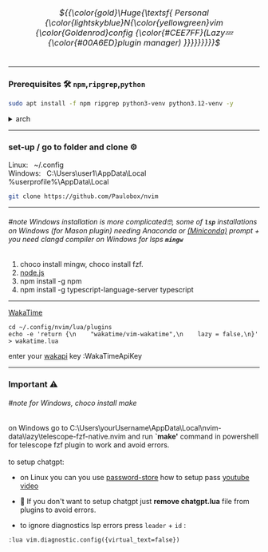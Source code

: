 ### <div title="Nvim config" align="center"><h6>${{\color{gold}\Huge{\textsf{  Personal {\color{lightskyblue}N{\color{yellowgreen}vim {\color{Goldenrod}config {\color{#CEE7FF}(Lazy💤 {\color{#00A6ED}plugin manager) \}}}}}}}}}\$<h6></div>
---
### Prerequisites 🛠️ **`npm`**,**`ripgrep`**,**`python`**
```bash
sudo apt install -f npm ripgrep python3-venv python3.12-venv -y
```

<details><summary>arch</summary>

```
rm -rf ~/.local/share/nvim && rm -rf ~/.local/state/nvim
cd ~/.config
rm -rf nvim
sudo pacman -Syu npm ripgrep python-virtualenv --noconfirm
git clone https://github.com/Paulobox/nvim
```

</details>

---

### set-up / go to folder and clone ⚙️
Linux:   ~/.config <br>
Windows:   C:\Users\user1\AppData\Local <br> %userprofile%\AppData\Local

```bash
git clone https://github.com/Paulobox/nvim
```

---

###### #note Windows installation is more complicated🤓, some of **`lsp`** installations on Windows (for Mason plugin) needing Anaconda or [(Miniconda)](https://docs.anaconda.com/free/miniconda/miniconda-install/) prompt + you need clangd compiler on Windows for lsps **`mingw`** <br> 
1. choco install mingw, choco install fzf.
2. [node.js](https://nodejs.org/en/download) <br>
3. npm install -g npm <br>
4. npm install -g typescript-language-server typescript

---

[WakaTime](https://wakatime.com/neovim)
```
cd ~/.config/nvim/lua/plugins
echo -e 'return {\n    "wakatime/vim-wakatime",\n    lazy = false,\n}' > wakatime.lua
```

enter your [wakapi](https://wakatime.com/settings/api-key) key
:WakaTimeApiKey

---

### Important ⚠️
###### #note for Windows, choco install make
on Windows go to C:\Users\yourUsername\AppData\Local\nvim-data\lazy\telescope-fzf-native.nvim and run **`make'** command in powershell for telescope fzf plugin to work and avoid errors. <br><br>
to setup chatgpt:
- on Linux you can you use [password-store](https://www.passwordstore.org)  how to setup pass [youtube video](https://www.youtube.com/watch?v=FhwsfH2TpFA)<br>
<!-- ►on Windows to quickly set up place your api key in Documents in file called **`openaikey.txt`** in **`Documents folder`**<br> -->
<!-- ►storing passwords in txt files is not safe.<br> -->
- 🚨 If you don't want to setup chatgpt just **remove chatgpt.lua** file from plugins to avoid errors.

- to ignore diagnostics lsp errors press `leader` + `id` :
```
:lua vim.diagnostic.config({virtual_text=false})
```
